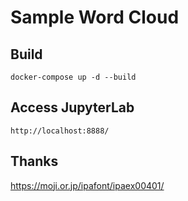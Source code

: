 # Sample Word Cloud

## Build

```
docker-compose up -d --build
```

## Access JupyterLab

```
http://localhost:8888/
```

## Thanks

https://moji.or.jp/ipafont/ipaex00401/